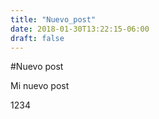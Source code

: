 ```yaml
---
title: "Nuevo_post"
date: 2018-01-30T13:22:15-06:00
draft: false
---
```


#Nuevo post

Mi nuevo post

1234

